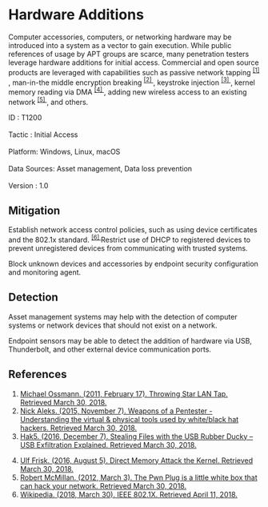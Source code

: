 <div class="container-fluid">
 <h1>
  Hardware Additions
 </h1>
 <div class="row">
  <div class="col-md-8 description-body">
   <p>
    Computer accessories, computers, or networking hardware may be introduced into a system as a vector to gain execution. While public references of usage by APT groups are scarce, many penetration testers leverage hardware additions for initial access. Commercial and open source products are leveraged with capabilities such as passive network tapping
    <span class="scite-citeref-number" data-reference="Ossmann Star Feb 2011" id="scite-ref-1-a">
     <sup>
      <a aria-describedby="qtip-0" data-hasqtip="0" href="https://ossmann.blogspot.com/2011/02/throwing-star-lan-tap.html" target="_blank">
       [1]
      </a>
     </sup>
    </span>
    , man-in-the middle encryption breaking
    <span class="scite-citeref-number" data-reference="Aleks Weapons Nov 2015" id="scite-ref-2-a">
     <sup>
      <a aria-describedby="qtip-1" data-hasqtip="1" href="http://www.bsidesto.ca/2015/slides/Weapons_of_a_Penetration_Tester.pptx" target="_blank">
       [2]
      </a>
     </sup>
    </span>
    , keystroke injection
    <span class="scite-citeref-number" data-reference="Hak5 RubberDuck Dec 2016" id="scite-ref-3-a">
     <sup>
      <a aria-describedby="qtip-2" data-hasqtip="2" href="https://www.hak5.org/blog/main-blog/stealing-files-with-the-usb-rubber-ducky-usb-exfiltration-explained" target="_blank">
       [3]
      </a>
     </sup>
    </span>
    , kernel memory reading via DMA
    <span class="scite-citeref-number" data-reference="Frisk DMA August 2016" id="scite-ref-4-a">
     <sup>
      <a aria-describedby="qtip-3" data-hasqtip="3" href="https://www.youtube.com/watch?v=fXthwl6ShOg" target="_blank">
       [4]
      </a>
     </sup>
    </span>
    , adding new wireless access to an existing network
    <span class="scite-citeref-number" data-reference="McMillan Pwn March 2012" id="scite-ref-5-a">
     <sup>
      <a aria-describedby="qtip-4" data-hasqtip="4" href="https://arstechnica.com/information-technology/2012/03/the-pwn-plug-is-a-little-white-box-that-can-hack-your-network/" target="_blank">
       [5]
      </a>
     </sup>
    </span>
    , and others.
   </p>
  </div>
  <div class="col-md-4">
   <div class="card">
    <div class="card-body">
     <div class="card-data">
      <span class="h5 card-title">
       ID
      </span>
      : T1200
      <br/>
      <br/>
     </div>
     <div class="card-data">
      <span class="h5 card-title">
      </span>
     </div>
     <div class="card-data">
      <span class="h5 card-title">
       Tactic
      </span>
      : Initial Access
      <br/>
      <br/>
     </div>
     <div class="card-data">
      <span class="h5 card-title">
       Platform:
      </span>
      Windows, Linux, macOS
      <br/>
      <br/>
     </div>
     <div class="card-data">
      <span class="h5 card-title">
      </span>
     </div>
     <div class="card-data">
      <span class="h5 card-title">
      </span>
     </div>
     <div class="card-data">
      <span class="h5 card-title">
       Data Sources:
      </span>
      Asset management, Data loss prevention
      <br/>
      <br/>
     </div>
     <div class="card-data">
      <span class="h5 card-title">
      </span>
     </div>
     <div class="card-data">
      <span class="h5 card-title">
      </span>
     </div>
     <div class="card-data">
      <span class="h5 card-title">
      </span>
     </div>
     <div class="card-data">
      <span class="h5 card-title">
      </span>
     </div>
     <div class="card-data">
      <span class="h5 card-title">
      </span>
     </div>
     <div class="card-data">
      <span class="h5 card-title">
      </span>
     </div>
     <div class="card-data">
      <span class="h5 card-title">
       Version
      </span>
      : 1.0
     </div>
    </div>
   </div>
  </div>
 </div>
 <h2 class="pt-3" id="mitigation">
  Mitigation
 </h2>
 <p>
  Establish network access control policies, such as using device certificates and the 802.1x standard.
  <span class="scite-citeref-number" data-reference="Wikipedia 802.1x" id="scite-ref-6-a">
   <sup>
    <a aria-describedby="qtip-5" data-hasqtip="5" href="https://en.wikipedia.org/wiki/IEEE_802.1X" target="_blank">
     [6]
    </a>
   </sup>
  </span>
  Restrict use of DHCP to registered devices to prevent unregistered devices from communicating with trusted systems.
 </p>
 <p>
  Block unknown devices and accessories by endpoint security configuration and monitoring agent.
 </p>
 <h2 class="pt-3" id="detection">
  Detection
 </h2>
 <p>
  Asset management systems may help with the detection of computer systems or network devices that should not exist on a network.
 </p>
 <p>
  Endpoint sensors may be able to detect the addition of hardware via USB, Thunderbolt, and other external device communication ports.
 </p>
 <h2 class="pt-3" id="references">
  References
 </h2>
 <div class="row">
  <div class="col">
   <ol>
    <li>
     <span class="scite-citation" id="scite-1">
      <span class="scite-citation-text">
       <a class="external text" href="https://ossmann.blogspot.com/2011/02/throwing-star-lan-tap.html" name="scite-1" rel="nofollow" target="_blank">
        Michael Ossmann. (2011, February 17). Throwing Star LAN Tap. Retrieved March 30, 2018.
       </a>
      </span>
     </span>
    </li>
    <li>
     <span class="scite-citation" id="scite-2">
      <span class="scite-citation-text">
       <a class="external text" href="http://www.bsidesto.ca/2015/slides/Weapons_of_a_Penetration_Tester.pptx" name="scite-2" rel="nofollow" target="_blank">
        Nick Aleks. (2015, November 7). Weapons of a Pentester - Understanding the virtual &amp; physical tools used by white/black hat hackers. Retrieved March 30, 2018.
       </a>
      </span>
     </span>
    </li>
    <li>
     <span class="scite-citation" id="scite-3">
      <span class="scite-citation-text">
       <a class="external text" href="https://www.hak5.org/blog/main-blog/stealing-files-with-the-usb-rubber-ducky-usb-exfiltration-explained" name="scite-3" rel="nofollow" target="_blank">
        Hak5. (2016, December 7). Stealing Files with the USB Rubber Ducky – USB Exfiltration Explained. Retrieved March 30, 2018.
       </a>
      </span>
     </span>
    </li>
   </ol>
  </div>
  <div class="col">
   <ol start="4.0">
    <li>
     <span class="scite-citation" id="scite-4">
      <span class="scite-citation-text">
       <a class="external text" href="https://www.youtube.com/watch?v=fXthwl6ShOg" name="scite-4" rel="nofollow" target="_blank">
        Ulf Frisk. (2016, August 5). Direct Memory Attack the Kernel. Retrieved March 30, 2018.
       </a>
      </span>
     </span>
    </li>
    <li>
     <span class="scite-citation" id="scite-5">
      <span class="scite-citation-text">
       <a class="external text" href="https://arstechnica.com/information-technology/2012/03/the-pwn-plug-is-a-little-white-box-that-can-hack-your-network/" name="scite-5" rel="nofollow" target="_blank">
        Robert McMillan. (2012, March 3). The Pwn Plug is a little white box that can hack your network. Retrieved March 30, 2018.
       </a>
      </span>
     </span>
    </li>
    <li>
     <span class="scite-citation" id="scite-6">
      <span class="scite-citation-text">
       <a class="external text" href="https://en.wikipedia.org/wiki/IEEE_802.1X" name="scite-6" rel="nofollow" target="_blank">
        Wikipedia. (2018, March 30). IEEE 802.1X. Retrieved April 11, 2018.
       </a>
      </span>
     </span>
    </li>
   </ol>
  </div>
 </div>
</div>
